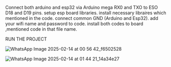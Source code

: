 Connect both arduino and esp32 via Arduino mega RX0 and TXO to ESO D18 and D19 pins.
setup esp board libraries.
install necessary libraires which mentioned in the code.
connect common GND (Arduino and Esp32).
add your wifi name and password to code.
install both codes to board ,mentioned code in that file name.

RUN THE PROJECT



![WhatsApp Image 2025-02-14 at 00 56 42_f6502528](https://github.com/user-attachments/assets/8541359d-1a36-4183-9bab-319c15fb6015)

![WhatsApp Image 2025-02-14 at 01 44 21_14a34e27](https://github.com/user-attachments/assets/e819b459-bd0f-46b7-bac5-b7c7198839ca)






